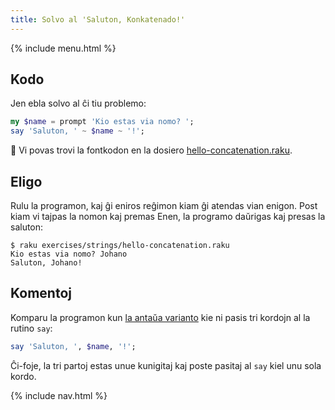 ```yaml
---
title: Solvo al 'Saluton, Konkatenado!'
---
```


{% include menu.html %}

## Kodo

Jen ebla solvo al ĉi tiu problemo:

```raku
my $name = prompt 'Kio estas via nomo? ';
say 'Saluton, ' ~ $name ~ '!';
```

🦋 Vi povas trovi la fontkodon en la dosiero [hello-concatenation.raku](https://github.com/ash/raku-course/blob/master/exercises/strings/hello-concatenation.raku).

## Eligo

Rulu la programon, kaj ĝi eniros reĝimon kiam ĝi atendas vian enigon. Post kiam vi tajpas la nomon kaj premas Enen, la programo daŭrigas kaj presas la saluton:

```console
$ raku exercises/strings/hello-concatenation.raku
Kio estas via nomo? Johano
Saluton, Johano!
```

## Komentoj

Komparu la programon kun [la antaŭa varianto](../../../../scalar-variables/exercises/greet-a-person/solution) kie ni pasis tri kordojn al la rutino `say`:

```raku
say 'Saluton, ', $name, '!';
```

Ĉi-foje, la tri partoj estas unue kunigitaj kaj poste pasitaj al `say` kiel unu sola kordo.

{% include nav.html %}